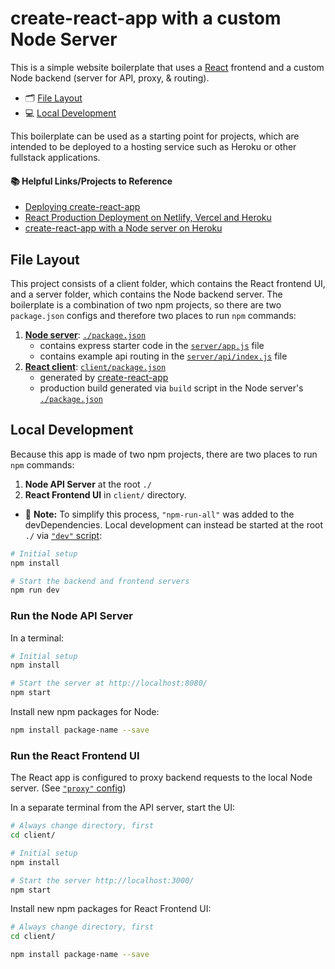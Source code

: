 # create-react-app with a custom Node Server

This is a simple website boilerplate that uses a [React](https://github.com/facebook/create-react-app) frontend and a custom Node backend (server for API, proxy, & routing).

* 🗂 [File Layout](#user-content-file-layout)
* 💻 [Local Development](#user-content-local-development)

This boilerplate can be used as a starting point for projects, which are intended to be deployed to a hosting service such as Heroku or other fullstack applications. 
#### 📚 Helpful Links/Projects to Reference
* [Deploying create-react-app](https://create-react-app.dev/docs/deployment/)
* [React Production Deployment on Netlify, Vercel and Heroku](https://github.com/esausilva/react-production-deployment)
* [create-react-app with a Node server on Heroku](https://github.com/mars/heroku-cra-node)

## File Layout

This project consists of a client folder, which contains the React frontend UI, and a server folder, which contains the Node backend server. The boilerplate is a combination of two npm projects, so there are two `package.json` configs and therefore two places to run `npm` commands:

  1. [**Node server**](server/): [`./package.json`](package.json)
      * contains express starter code in the [`server/app.js`](server/app.js) file
      * contains example api routing in the [`server/api/index.js`](server/api/index.js) file
  2. [**React client**](client/): [`client/package.json`](client/package.json)
      * generated by [create-react-app](https://github.com/facebook/create-react-app)
      * production build generated via `build` script in the Node server's [`./package.json`](package.json)

## Local Development

Because this app is made of two npm projects, there are two places to run `npm` commands:

1. **Node API Server** at the root `./`
2. **React Frontend UI** in `client/` directory.

* 📝 **Note:** To simplify this process, `"npm-run-all"` was added to the devDependencies. Local development can instead be started at the root `./` via [`"dev"` script](/package.json):
```bash
# Initial setup
npm install

# Start the backend and frontend servers
npm run dev
```

### Run the Node API Server

In a terminal:

```bash
# Initial setup
npm install

# Start the server at http://localhost:8080/
npm start
```

Install new npm packages for Node:

```bash
npm install package-name --save
```


### Run the React Frontend UI

The React app is configured to proxy backend requests to the local Node server. (See [`"proxy"` config](client/package.json))

In a separate terminal from the API server, start the UI:

```bash
# Always change directory, first
cd client/

# Initial setup
npm install

# Start the server http://localhost:3000/
npm start
```

Install new npm packages for React Frontend UI:

```bash
# Always change directory, first
cd client/

npm install package-name --save
```
